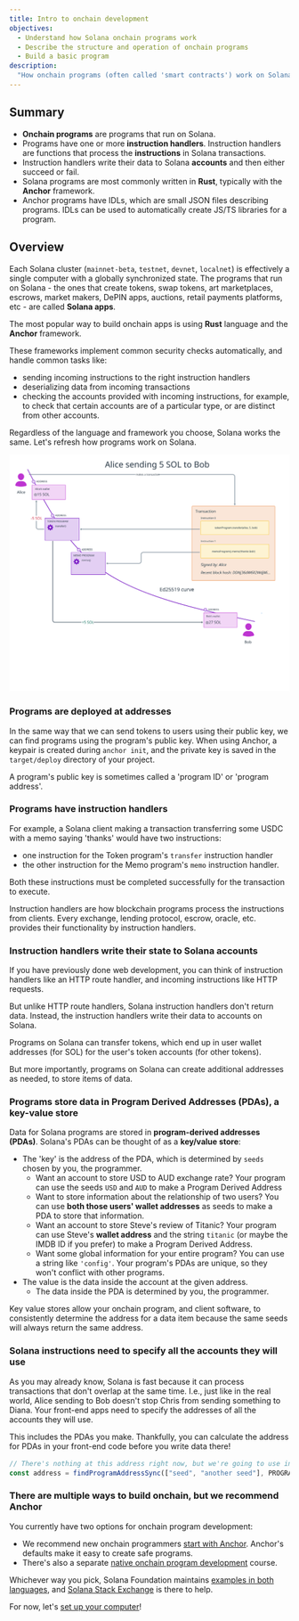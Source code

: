 ```yaml
---
title: Intro to onchain development
objectives:
  - Understand how Solana onchain programs work
  - Describe the structure and operation of onchain programs
  - Build a basic program
description:
  "How onchain programs (often called 'smart contracts') work on Solana."
---
```


## Summary

- **Onchain programs** are programs that run on Solana.
- Programs have one or more **instruction handlers**. Instruction handlers are
  functions that process the **instructions** in Solana transactions.
- Instruction handlers write their data to Solana **accounts** and then either
  succeed or fail.
- Solana programs are most commonly written in **Rust**, typically with the
  **Anchor** framework.
- Anchor programs have IDLs, which are small JSON files describing programs.
  IDLs can be used to automatically create JS/TS libraries for a program.

## Overview

Each Solana cluster (`mainnet-beta`, `testnet`, `devnet`, `localnet`) is
effectively a single computer with a globally synchronized state. The programs
that run on Solana - the ones that create tokens, swap tokens, art marketplaces,
escrows, market makers, DePIN apps, auctions, retail payments platforms, etc -
are called **Solana apps**.

The most popular way to build onchain apps is using **Rust** language and the
**Anchor** framework.

These frameworks implement common security checks automatically, and handle
common tasks like:

- sending incoming instructions to the right instruction handlers
- deserializing data from incoming transactions
- checking the accounts provided with incoming instructions, for example, to
  check that certain accounts are of a particular type, or are distinct from
  other accounts.

Regardless of the language and framework you choose, Solana works the same.
Let's refresh how programs work on Solana.

![Diagram showing a transaction with two instructions](/public/assets/courses/unboxed/transaction-and-instructions.svg)

### Programs are deployed at addresses

In the same way that we can send tokens to users using their public key, we can
find programs using the program's public key. When using Anchor, a keypair is
created during `anchor init`, and the private key is saved in the
`target/deploy` directory of your project.

A program's public key is sometimes called a 'program ID' or 'program address'.

### Programs have instruction handlers

For example, a Solana client making a transaction transferring some USDC with a
memo saying 'thanks' would have two instructions:

- one instruction for the Token program's `transfer` instruction handler
- the other instruction for the Memo program's `memo` instruction handler.

Both these instructions must be completed successfully for the transaction to
execute.

Instruction handlers are how blockchain programs process the instructions from
clients. Every exchange, lending protocol, escrow, oracle, etc. provides their
functionality by instruction handlers.

### Instruction handlers write their state to Solana accounts

If you have previously done web development, you can think of instruction
handlers like an HTTP route handler, and incoming instructions like HTTP
requests.

But unlike HTTP route handlers, Solana instruction handlers don't return data.
Instead, the instruction handlers write their data to accounts on Solana.

Programs on Solana can transfer tokens, which end up in user wallet addresses
(for SOL) for the user's token accounts (for other tokens).

But more importantly, programs on Solana can create additional addresses as
needed, to store items of data.

### Programs store data in Program Derived Addresses (PDAs), a key-value store

Data for Solana programs are stored in **program-derived addresses (PDAs)**.
Solana's PDAs can be thought of as a **key/value store**:

- The 'key' is the address of the PDA, which is determined by `seeds` chosen by
  you, the programmer.
  - Want an account to store USD to AUD exchange rate? Your program can use the
    seeds `USD` and `AUD` to make a Program Derived Address
  - Want to store information about the relationship of two users? You can use
    **both those users' wallet addresses** as seeds to make a PDA to store that
    information.
  - Want an account to store Steve's review of Titanic? Your program can use
    Steve's **wallet address** and the string `titanic` (or maybe the IMDB ID if
    you prefer) to make a Program Derived Address.
  - Want some global information for your entire program? You can use a string
    like `'config'`. Your program's PDAs are unique, so they won't conflict with
    other programs.
- The value is the data inside the account at the given address.
  - The data inside the PDA is determined by you, the programmer.

Key value stores allow your onchain program, and client software, to
consistently determine the address for a data item because the same seeds will
always return the same address.

### Solana instructions need to specify all the accounts they will use

As you may already know, Solana is fast because it can process transactions that
don't overlap at the same time. I.e., just like in the real world, Alice sending
to Bob doesn't stop Chris from sending something to Diana. Your front-end apps
need to specify the addresses of all the accounts they will use.

This includes the PDAs you make. Thankfully, you can calculate the address for
PDAs in your front-end code before you write data there!

```typescript
// There's nothing at this address right now, but we're going to use in our transaction
const address = findProgramAddressSync(["seed", "another seed"], PROGRAM_ID);
```

### There are multiple ways to build onchain, but we recommend Anchor

You currently have two options for onchain program development:

- We recommend new onchain programmers
  [start with Anchor](/content/courses/onchain-development/intro-to-anchorintro-to-anchor).
  Anchor's defaults make it easy to create safe programs.
- There's also a separate
  [native onchain program development](/content/courses/native-development)
  course.

Whichever way you pick, Solana Foundation maintains
[examples in both languages](https://github.com/solana-developers/program-examples),
and [Solana Stack Exchange](https://solana.stackexchange.com/) is there to help.

For now, let's
[set up your computer](/content/courses/onchain-development/local-setup)!
